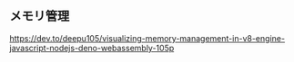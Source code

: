 ## メモリ管理
https://dev.to/deepu105/visualizing-memory-management-in-v8-engine-javascript-nodejs-deno-webassembly-105p
